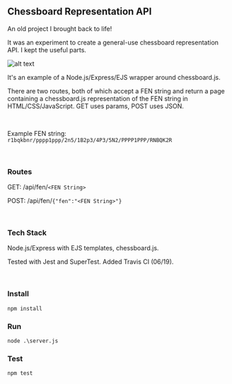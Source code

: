## Chessboard Representation API

An old project I brought back to life!

It was an experiment to create a general-use chessboard representation API. I kept the useful parts.

![alt text](https://github.com/healeycodes/show-chessboard-with-express/blob/master/public/img/example-board.png "Chessboard")


It's an example of a Node.js/Express/EJS wrapper around chessboard.js.

There are two routes, both of which accept a FEN string and return a page containing a chessboard.js representation of the FEN string in HTML/CSS/JavaScript. GET uses params, POST uses JSON.

&nbsp;

Example FEN string: `r1bqkbnr/pppp1ppp/2n5/1B2p3/4P3/5N2/PPPP1PPP/RNBQK2R`

&nbsp;

### Routes

GET: /api/fen/`<FEN String>`

POST: /api/fen/`{"fen":"<FEN String>"}`

&nbsp;

### Tech Stack
Node.js/Express with EJS templates, chessboard.js.

Tested with Jest and SuperTest. Added Travis CI (06/19).

&nbsp;

### Install

```npm install```

### Run

```node .\server.js```

### Test

```npm test```
